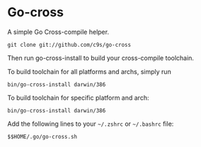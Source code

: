 Go-cross
=============
A simple Go Cross-compile helper.

    git clone git://github.com/c9s/go-cross

Then run go-cross-install to build your cross-compile toolchain.

To build toolchain for all platforms and archs, simply run

    bin/go-cross-install darwin/386

To build toolchain for specific platform and arch:

    bin/go-cross-install darwin/386

Add the following lines to your `~/.zshrc` or `~/.bashrc` file:

    $$HOME/.go/go-cross.sh

